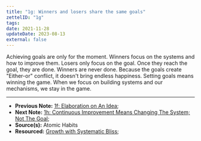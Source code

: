 ```yaml
---
title: "1g: Winners and losers share the same goals"
zettelID: "1g"
tags:
date: 2021-11-28
updateDate: 2023-08-13
external: false
---
```



Achieving goals are only for the moment. Winners focus on the systems and how to improve them. Losers only focus on the goal. Once they reach the goal, they are done. Winners are never done. Because the goals create "Either-or" conflict, it doesn't bring endless happiness. Setting goals means winning the game. When we focus on building systems and our mechanisms, we stay in the game.

---

- **Previous Note:** [1f: Elaboration on An Idea](/notes/1f/);
- **Next Note:** [1h: Continuous Improvement Means Changing The System; Not The Goal](/notes/1h/);
- **Source(s):** Atomic Habits
- **Resourced:** [Growth with Systematic Bliss](/growth-with-systematic-bliss/);
